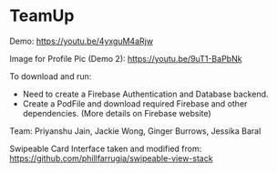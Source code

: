 # TeamUp
Demo: https://youtu.be/4yxguM4aRjw

Image for Profile Pic (Demo 2): https://youtu.be/9uT1-BaPbNk

To download and run:
- Need to create a Firebase Authentication and Database backend.
- Create a PodFile and download required Firebase and other dependencies. (More details on Firebase website)

Team: Priyanshu Jain, Jackie Wong, Ginger Burrows, Jessika Baral

Swipeable Card Interface taken and modified from: https://github.com/phillfarrugia/swipeable-view-stack
